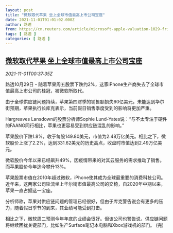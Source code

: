 ```yaml
---
layout: post
title: "微软取代苹果 坐上全球市值最高上市公司宝座"
date: 2021-11-01T01:01:02.000Z
author: 路透
from: https://cn.reuters.com/article/microsoft-apple-valuation-1029-fri-idCNKBS2HM0RD
tags: [ 路透 ]
categories: [ 路透 ]
---
```

<!--1635728462000-->
[微软取代苹果 坐上全球市值最高上市公司宝座](https://cn.reuters.com/article/microsoft-apple-valuation-1029-fri-idCNKBS2HM0RD)
------

<div>
<div><i>2021-11-01T00:37:35Z</i></div><p>路透10月29日 - 随着苹果周五股票下跌约2%，这家iPhone生产商失去了全球市值最高上市公司的桂冠，被微软所取代。</p><p>由于全球供应链问题持续，苹果第四财季的销售额损失60亿美元，未能达到华尔街预期，苹果执行长库克表示，当前假日销售季度受到的影响将更加严重。</p><p>Hargreaves Lansdown的股票分析师Sophie Lund-Yates说：“与不太专注于硬件的FAANG同行相比，苹果也更容易受到供应链混乱的影响。”</p><p>苹果股价下跌1.8%，收于每股149.80美元，市值为2.48万亿美元。相比之下，微软股价上涨了2.2%，达到331.62美元的历史高点，收盘时市值达到2.49万亿美元。</p><p>微软股价今年以来已经飙升49%，因疫情带来的对其云服务的需求推动了销售。而苹果股价今年迄今攀升13%。</p><p>苹果股票市值在2010年超过微软，iPhone使其成为全球最重要的消费科技公司。近年来，这两家公司轮流坐上华尔街市值最高公司的交椅，自2020年中期以来，苹果一直占据这一宝座。</p><p>分析师称，苹果对供应链问题的管理已经很好，但由于库克警告说会有更多的压力，随着假日季节的到来，其业绩可能受到打击。</p><p>相比之下，微软周二预测今年年底的业绩会很好。但该公司也警告说，供应链问题将继续困扰关键部门，比如生产Surface笔记本电脑和Xbox游戏机的部门。 (完)</p>
</div>
